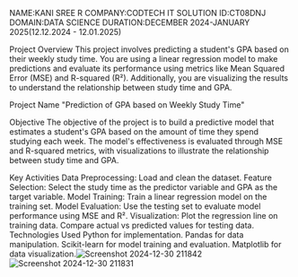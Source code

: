NAME:KANI SREE R
COMPANY:CODTECH IT SOLUTION 
ID:CT08DNJ
DOMAIN:DATA SCIENCE
DURATION:DECEMBER 2024-JANUARY 2025(12.12.2024 - 12.01.2025)

Project Overview
This project involves predicting a student's GPA based on their weekly study time. You are using a linear regression model to make predictions and evaluate its performance using metrics like Mean Squared Error (MSE) and R-squared (R²). Additionally, you are visualizing the results to understand the relationship between study time and GPA.

Project Name
"Prediction of GPA based on Weekly Study Time"

Objective
The objective of the project is to build a predictive model that estimates a student's GPA based on the amount of time they spend studying each week. The model's effectiveness is evaluated through MSE and R-squared metrics, with visualizations to illustrate the relationship between study time and GPA.

Key Activities
Data Preprocessing: Load and clean the dataset.
Feature Selection: Select the study time as the predictor variable and GPA as the target variable.
Model Training: Train a linear regression model on the training set.
Model Evaluation: Use the testing set to evaluate model performance using MSE and R².
Visualization:
Plot the regression line on training data.
Compare actual vs predicted values for testing data.
Technologies Used
Python for implementation.
Pandas for data manipulation.
Scikit-learn for model training and evaluation.
Matplotlib for data visualization.![Screenshot 2024-12-30 211842](https://github.com/user-attachments/assets/47889f4d-f7b8-4f42-a788-551732d0b1a3)
![Screenshot 2024-12-30 211831](https://github.com/user-attachments/assets/b406af10-6e02-43cd-9729-4b4c12e5b986)
